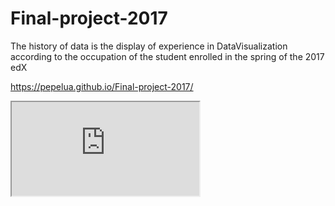 # Final-project-2017
The history of data is the display of experience in DataVisualization according to the occupation of the student enrolled in the spring of the 2017 edX

https://pepelua.github.io/Final-project-2017/

<iframe src="https://docs.google.com/spreadsheets/d/12oFYwIDtusAFBOhw2_IFaOgEmsuen9QWt7szPIFWwl4/pubhtml?widget=true&amp;headers=false"></iframe>
